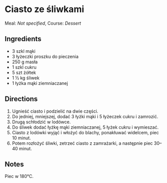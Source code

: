 # Ciasto ze śliwkami

Meal: _Not specified_, Course: _Dessert_

## Ingredients

- 3 szkl mąki
- 3 łyżeczki proszku do pieczenia
- 250 g masła
- 1 szkl cukru
- 5 szt żółtek
- 1 1⁄2 kg śliwek
- 1 łyżka mąki ziemniaczanej

## Directions

1. Ugnieść ciasto i podzielić na dwie części.
2. Do jedniej, mniejszej, dodać 3 łyżki mąki i 5 łyżeczek cukru i zamrozić.
3. Drugą schłodzić w lodówce.
4. Do śliwek dodać łyżkę mąki ziemniaczanej, 5 łyżek cukru i wymieszać.
5. Ciasto z lodówki wyjąć i włożyć do blachy, ponakłuwać widelcem, piec 10 minut.
6. Potem rozłożyć śliwki, zetrzeć ciasto z zamrażarki, a następnie piec 30–40 minut.

## Notes

Piec w 180°C.